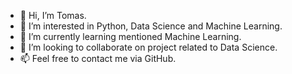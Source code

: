 - 👋 Hi, I’m Tomas.
- 👀 I’m interested in Python, Data Science and Machine Learning. 
- 🌱 I’m currently learning mentioned Machine Learning.
- 💞️ I’m looking to collaborate on project related to Data Science.
- 📫 Feel free to contact me via GitHub.

<!---
tomwrx/tomwrx is a ✨ special ✨ repository because its `README.md` (this file) appears on your GitHub profile.
You can click the Preview link to take a look at your changes.
--->
